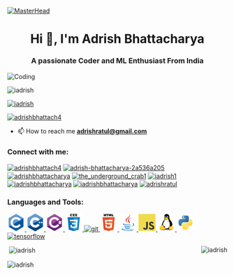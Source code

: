 [![MasterHead](https://thumbs.dreamstime.com/b/horizontal-banner-hands-typing-laptop-keyboard-various-electronic-devices-symbols-programming-software-horizontal-125917922.jpg)](https://rishavchanda.io)

<h1 align="center">Hi 👋, I'm Adrish Bhattacharya</h1>
<h3 align="center">A passionate Coder and ML Enthusiast From India</h3>
<img align="center" alt="Coding" width="400" src="https://camo.githubusercontent.com/8bf6f6d78abc81fcf9c49f10649423e73ea44bc248e83aaae8759d401c829a84/68747470733a2f2f70687973696373677572756b756c2e66696c65732e776f726470726573732e636f6d2f323031392f30322f6368617261637465722d312e676966">
<p align="left"> <img src="https://komarev.com/ghpvc/?username=iadrish&label=Profile%20views&color=0e75b6&style=flat" alt="iadrish" /> </p>

<p align="left"> <a href="https://github.com/ryo-ma/github-profile-trophy"><img src="https://github-profile-trophy.vercel.app/?username=iadrish" alt="iadrish" /></a> </p>

<p align="left"> <a href="https://twitter.com/adrishbhattach4" target="blank"><img src="https://img.shields.io/twitter/follow/adrishbhattach4?logo=twitter&style=for-the-badge" alt="adrishbhattach4" /></a> </p>

- 📫 How to reach me **adrishratul@gmail.com**

<h3 align="left">Connect with me:</h3>
<p align="left">
<a href="https://twitter.com/adrishbhattach4" target="blank"><img align="center" src="https://raw.githubusercontent.com/rahuldkjain/github-profile-readme-generator/master/src/images/icons/Social/twitter.svg" alt="adrishbhattach4" height="30" width="40" /></a>
<a href="https://linkedin.com/in/adrish-bhattacharya-2a536a205" target="blank"><img align="center" src="https://raw.githubusercontent.com/rahuldkjain/github-profile-readme-generator/master/src/images/icons/Social/linked-in-alt.svg" alt="adrish-bhattacharya-2a536a205" height="30" width="40" /></a>
<a href="https://kaggle.com/adrishbhattacharya" target="blank"><img align="center" src="https://raw.githubusercontent.com/rahuldkjain/github-profile-readme-generator/master/src/images/icons/Social/kaggle.svg" alt="adrishbhattacharya" height="30" width="40" /></a>
<a href="https://instagram.com/the_underground_crab1" target="blank"><img align="center" src="https://raw.githubusercontent.com/rahuldkjain/github-profile-readme-generator/master/src/images/icons/Social/instagram.svg" alt="the_underground_crab1" height="30" width="40" /></a>
<a href="https://www.codechef.com/users/iadrish1" target="blank"><img align="center" src="https://cdn.jsdelivr.net/npm/simple-icons@3.1.0/icons/codechef.svg" alt="iadrish1" height="30" width="40" /></a>
<a href="https://codeforces.com/profile/iadrishbhattacharya" target="blank"><img align="center" src="https://raw.githubusercontent.com/rahuldkjain/github-profile-readme-generator/master/src/images/icons/Social/codeforces.svg" alt="iadrishbhattacharya" height="30" width="40" /></a>
<a href="https://www.leetcode.com/iadrishbhattacharya" target="blank"><img align="center" src="https://raw.githubusercontent.com/rahuldkjain/github-profile-readme-generator/master/src/images/icons/Social/leet-code.svg" alt="iadrishbhattacharya" height="30" width="40" /></a>
<a href="https://auth.geeksforgeeks.org/user/adrishratul" target="blank"><img align="center" src="https://raw.githubusercontent.com/rahuldkjain/github-profile-readme-generator/master/src/images/icons/Social/geeks-for-geeks.svg" alt="adrishratul" height="30" width="40" /></a>
</p>

<h3 align="left">Languages and Tools:</h3>
<p align="left"> <a href="https://www.cprogramming.com/" target="_blank" rel="noreferrer"> <img src="https://raw.githubusercontent.com/devicons/devicon/master/icons/c/c-original.svg" alt="c" width="40" height="40"/> </a> <a href="https://www.w3schools.com/cpp/" target="_blank" rel="noreferrer"> <img src="https://raw.githubusercontent.com/devicons/devicon/master/icons/cplusplus/cplusplus-original.svg" alt="cplusplus" width="40" height="40"/> </a> <a href="https://www.w3schools.com/cs/" target="_blank" rel="noreferrer"> <img src="https://raw.githubusercontent.com/devicons/devicon/master/icons/csharp/csharp-original.svg" alt="csharp" width="40" height="40"/> </a> <a href="https://www.w3schools.com/css/" target="_blank" rel="noreferrer"> <img src="https://raw.githubusercontent.com/devicons/devicon/master/icons/css3/css3-original-wordmark.svg" alt="css3" width="40" height="40"/> </a> <a href="https://git-scm.com/" target="_blank" rel="noreferrer"> <img src="https://www.vectorlogo.zone/logos/git-scm/git-scm-icon.svg" alt="git" width="40" height="40"/> </a> <a href="https://www.w3.org/html/" target="_blank" rel="noreferrer"> <img src="https://raw.githubusercontent.com/devicons/devicon/master/icons/html5/html5-original-wordmark.svg" alt="html5" width="40" height="40"/> </a> <a href="https://www.java.com" target="_blank" rel="noreferrer"> <img src="https://raw.githubusercontent.com/devicons/devicon/master/icons/java/java-original.svg" alt="java" width="40" height="40"/> </a> <a href="https://developer.mozilla.org/en-US/docs/Web/JavaScript" target="_blank" rel="noreferrer"> <img src="https://raw.githubusercontent.com/devicons/devicon/master/icons/javascript/javascript-original.svg" alt="javascript" width="40" height="40"/> </a> <a href="https://www.linux.org/" target="_blank" rel="noreferrer"> <img src="https://raw.githubusercontent.com/devicons/devicon/master/icons/linux/linux-original.svg" alt="linux" width="40" height="40"/> </a> <a href="https://www.python.org" target="_blank" rel="noreferrer"> <img src="https://raw.githubusercontent.com/devicons/devicon/master/icons/python/python-original.svg" alt="python" width="40" height="40"/> </a> <a href="https://www.tensorflow.org" target="_blank" rel="noreferrer"> <img src="https://www.vectorlogo.zone/logos/tensorflow/tensorflow-icon.svg" alt="tensorflow" width="40" height="40"/> </a> </p>

<p><img align="right" src="https://github-readme-stats.vercel.app/api/top-langs?username=iadrish&show_icons=true&locale=en&layout=compact" alt="iadrish" /></p>

<p>&nbsp;<img align="center" src="https://github-readme-stats.vercel.app/api?username=iadrish&show_icons=true&locale=en" alt="iadrish" /></p>

<p><img align="center" src="https://github-readme-streak-stats.herokuapp.com/?user=iadrish&" alt="iadrish" /></p>
